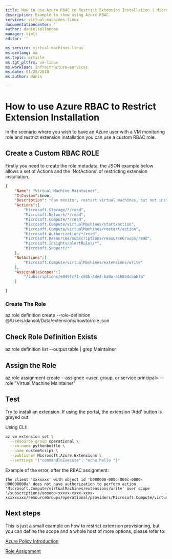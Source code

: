 ```yaml
---
title: How to use Azure RBAC to Restrict Extension Installation | Microsoft Docs
description: Example to show using Azure RBAC
services: virtual-machines-linux 
documentationcenter: ''
author: danielsollondon 
manager: timlt 
editor: ''

ms.service: virtual-machines-linux
ms.devlang: na
ms.topic: article
ms.tgt_pltfrm: vm-linux
ms.workload: infrastructure-services
ms.date: 01/25/2018
ms.author: danis

---
```


# How to use Azure RBAC to Restrict Extension Installation
In the scenario where you wish to have an Azure user with a VM monitoring role and restrict extension installation you can use a custom RBAC role.

## Create a Custom RBAC ROLE
Firstly you need to create the role metadata, the JSON example below allows a set of Actions and the 'NotActions' of restricting extension installation.


```json
{
    "Name": "Virtual Machine Maintainer",
    "IsCustom":true,
    "Description": "Can monitor, restart virtual machines, but not install extensions",
    "Actions":[
        "Microsoft.Storage/*/read",
        "Microsoft.Network/*/read",
        "Microsoft.Compute/*/read",
        "Microsoft.Compute/virtualMachines/start/action",
        "Microsoft.Compute/virtualMachines/restart/action",
        "Microsoft.Authorization/*/read",
        "Microsoft.Resources/subscriptions/resourceGroups/read",
        "Microsoft.Insights/alertRules/*",
        "Microsoft.Support/*"
    ],
    "NotActions":[
        "Microsoft.Compute/virtualMachines/extensions/write"
    ],
    "AssignableScopes":[
        "/subscriptions/e049fcf1-c84b-4de4-ba9a-a168a4cbab7a"
    ]

}
```
### Create The Role
az role definition create --role-definition @/Users/dansol/Data/extensions/howto/role.json

## Check Role Definition Exists
az role definition list --output table | grep Maintainer

## Assign the Role
az role assignment create --assignee <user, group, or service principal> --role "Virtual Machine Maintainer"

## Test
Try to install an extension. If using the portal, the extension 'Add' button is grayed out.

Using CLI:
```bash
az vm extension set \
  --resource-group operational \
  --vm-name pythonbottle \
  --name customScript \
  --publisher Microsoft.Azure.Extensions \
  --settings '{"commandToExecute": "echo hello "}'
```

Example of the error, after the RBAC assignment:
```text
The client 'xxxxxxx' with object id 'b000000-000c-000c-0000-d00000000a' does not have authorization to perform action 'Microsoft.Compute/virtualMachines/extensions/write' over scope '/subscriptions/oooooo-xxxxx-xxxx-xxxx-xxxxxxxxx/resourceGroups/operational/providers/Microsoft.Compute/virtualMachines/pythonbottle/extensions/customScript'.

```
## Next steps
This is just a small example on how to restrict extension provisioning, but you can define the scope and a whole host of more options, please refer to:

[Azure Policy Introduction](https://docs.microsoft.com/en-us/azure/azure-policy/azure-policy-introduction)

[Role Assignment](https://docs.microsoft.com/en-us/cli/azure/role/assignment?view=azure-cli-latest#az_role_assignment_create)
